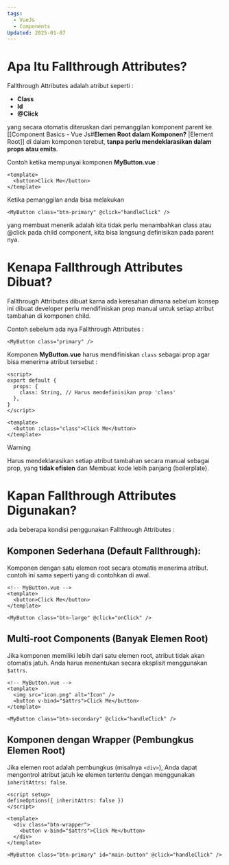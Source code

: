 ```yaml
---
tags:
  - VueJs
  - Components
Updated: 2025-01-07
---
```

# Apa Itu Fallthrough Attributes?

Fallthrough Attributes adalah atribut seperti :

- **Class**
- **Id**
- **@Click**

yang secara otomatis diteruskan dari pemanggilan komponent parent ke [[Component Basics - Vue Js#**Elemen Root dalam Komponen?** |Element Root]] di dalam komponen terebut, **tanpa perlu mendeklarasikan dalam props atau emits**.

Contoh ketika mempunyai komponen **MyButton.vue** :  

```vue
<template>
  <button>Click Me</button>
</template>
```

Ketika pemanggilan anda bisa melakukan

```vue
<MyButton class="btn-primary" @click="handleClick" />
```

yang membuat menerik adalah kita tidak perlu menambahkan class atau @click pada child component, kita bisa langsung definisikan pada parent nya.

# Kenapa Fallthrough Attributes Dibuat?

Fallthrough Attributes dibuat karna ada keresahan dimana sebelum konsep ini dibuat developer perlu mendifiniskan prop manual untuk setiap atribut tambahan di komponen child.

Contoh sebelum ada nya Fallthrough Attributes :

```vue
<MyButton class="primary" />
```

Komponen **MyButton.vue** harus mendifiniskan `class` sebagai prop agar bisa menerima atribut tersebut :

```vue
<script>
export default {
  props: {
    class: String, // Harus mendefinisikan prop 'class'
  },
}
</script>

<template>
  <button :class="class">Click Me</button>
</template>
```

> [!WARNING] 
> Harus mendeklarasikan setiap atribut tambahan secara manual sebagai prop, yang **tidak efisien** dan Membuat kode lebih panjang (boilerplate).


# Kapan Fallthrough Attributes Digunakan?

ada beberapa kondisi penggunakan Fallthrough Attributes : 

## Komponen Sederhana (Default Fallthrough):

Komponen dengan satu elemen root secara otomatis menerima atribut. contoh ini sama seperti yang di contohkan di awal.

```vue
<!-- MyButton.vue -->
<template>
  <button>Click Me</button>
</template>
```

```vue
<MyButton class="btn-large" @click="onClick" />
```

## Multi-root Components (Banyak Elemen Root)

Jika komponen memiliki lebih dari satu elemen root, atribut tidak akan otomatis jatuh. Anda harus menentukan secara eksplisit menggunakan `$attrs`.

```vue
<!-- MyButton.vue -->
<template>
  <img src="icon.png" alt="Icon" />
  <button v-bind="$attrs">Click Me</button>
</template>
```

```vue
<MyButton class="btn-secondary" @click="handleClick" />
```

## Komponen dengan Wrapper (Pembungkus Elemen Root)

Jika elemen root adalah pembungkus (misalnya `<div>`), Anda dapat mengontrol atribut jatuh ke elemen tertentu dengan menggunakan `inheritAttrs: false`.

```vue
<script setup>
defineOptions({ inheritAttrs: false })
</script>

<template>
  <div class="btn-wrapper">
    <button v-bind="$attrs">Click Me</button>
  </div>
</template>
```

```vue
<MyButton class="btn-primary" id="main-button" @click="handleClick" />
```
